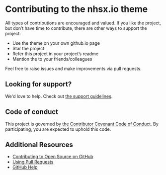# Contributing to the nhsx.io theme

All types of contributions are encouraged and valued. If you like the project, but don’t have time to contribute, there are other ways to support the project:

- Use the theme on your own github.io page
- Star the project
- Refer this project in your project’s readme
- Mention the to your friends/colleagues

Feel free to raise issues and make improvements via pull requests.

## Looking for support?

We'd love to help. Check out [the support guidelines](SUPPORT.md).

## Code of conduct

This project is governed by [the Contributor Covenant Code of Conduct](CODE_OF_CONDUCT.md). By participating, you are expected to uphold this code.

## Additional Resources

* [Contributing to Open Source on GitHub](https://guides.github.com/activities/contributing-to-open-source/)
* [Using Pull Requests](https://help.github.com/articles/using-pull-requests/)
* [GitHub Help](https://help.github.com)
